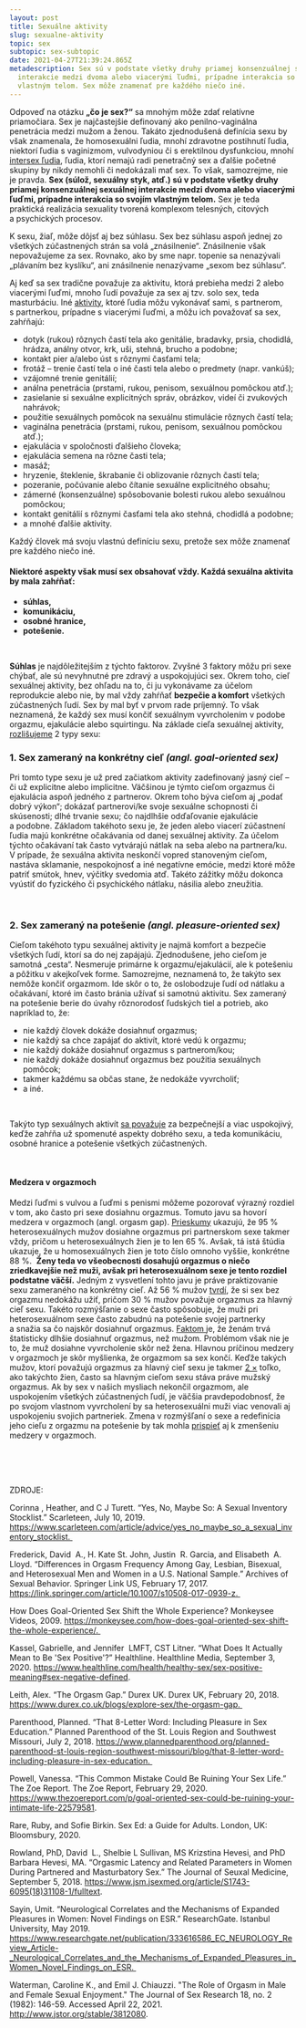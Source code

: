 ```yaml
---
layout: post
title: Sexuálne aktivity
slug: sexualne-aktivity
topic: sex
subtopic: sex-subtopic
date: 2021-04-27T21:39:24.865Z
metadescription: Sex sú v podstate všetky druhy priamej konsenzuálnej sexuálnej
  interakcie medzi dvoma alebo viacerými ľuďmi, prípadne interakcia so svojím
  vlastným telom. Sex môže znamenať pre každého niečo iné.
---
```

Odpoveď na otázku **„čo je sex?“** sa mnohým môže zdať relatívne priamočiara. Sex je najčastejšie definovaný ako penilno-vaginálna penetrácia medzi mužom a ženou. Takáto zjednodušená definícia sexu by však znamenala, že homosexuálni ľudia, mnohí zdravotne postihnutí ľudia, niektorí ľudia s vaginizmom, vulvodyniou či s erektilnou dysfunkciou, mnohí [intersex ľudia](/anatomia-intersex-ludi/), ľudia, ktorí nemajú radi penetračný sex a ďalšie početné skupiny by nikdy nemohli či nedokázali mať sex. To však, samozrejme, nie je pravda. **Sex (súlož, sexuálny styk, atď.) sú v podstate všetky druhy priamej konsenzuálnej sexuálnej interakcie medzi dvoma alebo viacerými ľuďmi, prípadne interakcia so svojím vlastným telom.** Sex je teda praktická realizácia sexuality tvorená komplexom telesných, citových a psychických procesov. 

<div class='f-sex box-post'>
K sexu, žiaľ, môže dôjsť aj bez súhlasu. Sex bez súhlasu aspoň jednej zo všetkých zúčastnených strán sa volá „znásilnenie“. Znásilnenie však nepovažujeme za sex. Rovnako, ako by sme napr. topenie sa nenazývali „plávaním bez kyslíku“, ani znásilnenie nenazývame „sexom bez súhlasu“.
</div>

Aj keď sa sex tradične považuje za aktivitu, ktorá prebieha medzi 2 alebo viacerými ľuďmi, mnoho ľudí považuje za sex aj tzv. solo sex, teda masturbáciu. Iné [aktivity](https://www.scarleteen.com/article/advice/yes_no_maybe_so_a_sexual_inventory_stocklist), ktoré ľudia môžu vykonávať sami, s partnerom, s partnerkou, prípadne s viacerými ľuďmi, a môžu ich považovať sa sex, zahŕňajú:

* dotyk (rukou) rôznych častí tela ako genitálie, bradavky, prsia, chodidlá, hrádza, análny otvor, krk, uši, stehná, brucho a podobne;
* kontakt pier a/alebo úst s rôznymi časťami tela;
* frotáž – trenie častí tela o iné časti tela alebo o predmety (napr. vankúš);
* vzájomné trenie genitálií;
* análna penetrácia (prstami, rukou, penisom, sexuálnou pomôckou atď.);
* zasielanie si sexuálne explicitných správ, obrázkov, videí či zvukových nahrávok;
* použitie sexuálnych pomôcok na sexuálnu stimulácie rôznych častí tela;
* vaginálna penetrácia (prstami, rukou, penisom, sexuálnou pomôckou atď.);
* ejakulácia v spoločnosti ďalšieho človeka;
* ejakulácia semena na rôzne časti tela;
* masáž;
* hryzenie, šteklenie, škrabanie či oblizovanie rôznych častí tela;
* pozeranie, počúvanie alebo čítanie sexuálne explicitného obsahu;
* zámerné (konsenzuálne) spôsobovanie bolesti rukou alebo sexuálnou pomôckou;
* kontakt genitálií s rôznymi časťami tela ako stehná, chodidlá a podobne;
* a mnohé ďalšie aktivity. 

<div class='f-sex box-post'>
Každý človek má svoju vlastnú definíciu sexu, pretože sex môže znamenať pre každého niečo iné.
</div>

#### Niektoré aspekty však musí sex obsahovať vždy. Každá sexuálna aktivita by mala zahŕňať:

* **súhlas,**
* **komunikáciu,**
* **osobné hranice,**
* **potešenie.**

<br>

**Súhlas** je najdôležitejším z týchto faktorov. Zvyšné 3 faktory môžu pri sexe chýbať, ale sú nevyhnutné pre zdravý a uspokojujúci sex. Okrem toho, cieľ sexuálnej aktivity, bez ohľadu na to, či ju vykonávame za účelom reprodukcie alebo nie, by mal vždy zahŕňať **bezpečie a komfort** všetkých zúčastnených ľudí. Sex by mal byť v prvom rade príjemný. To však neznamená, že každý sex musí končiť sexuálnym vyvrcholením v podobe orgazmu, ejakulácie alebo squirtingu. Na základe cieľa sexuálnej aktivity, [rozlišujeme](https://www.jstor.org/stable/3812080?seq=1) 2 typy sexu:

### **1. Sex zameraný na konkrétny cieľ** *(angl. goal-oriented sex)*

Pri tomto type sexu je už pred začiatkom aktivity zadefinovaný jasný cieľ – či už explicitne alebo implicitne. Väčšinou je týmto cieľom orgazmus či ejakulácia aspoň jedného z partnerov. Okrem toho býva cieľom aj „podať dobrý výkon“; dokázať partnerovi/ke svoje sexuálne schopnosti či skúsenosti; dlhé trvanie sexu; čo najdlhšie odďaľovanie ejakulácie a podobne. Základom takéhoto sexu je, že jeden alebo viacerí zúčastnení ľudia majú konkrétne očakávania od danej sexuálnej aktivity. Za účelom týchto očakávaní tak často vytvárajú nátlak na seba alebo na partnera/ku. V prípade, že sexuálna aktivita neskončí vopred stanoveným cieľom, nastáva sklamanie, nespokojnosť a iné negatívne emócie, medzi ktoré môže patriť smútok, hnev, výčitky svedomia atď. Takéto zážitky môžu dokonca vyústiť do fyzického či psychického nátlaku, násilia alebo zneužitia. 

<br>

### **2. Sex zameraný na potešenie** *(angl. pleasure-oriented sex)*

Cieľom takéhoto typu sexuálnej aktivity je najmä komfort a bezpečie všetkých ľudí, ktorí sa do nej zapájajú. Zjednodušene, jeho cieľom je samotná „cesta“. Nesmeruje primárne k orgazmu/ejakulácií, ale k potešeniu a pôžitku v akejkoľvek forme. Samozrejme, neznamená to, že takýto sex nemôže končiť orgazmom. Ide skôr o to, že oslobodzuje ľudí od nátlaku a očakávaní, ktoré im často bránia užívať si samotnú aktivitu. Sex zameraný na potešenie berie do úvahy rôznorodosť ľudských tiel a potrieb, ako napríklad to, že:

* nie každý človek dokáže dosiahnuť orgazmus;
* nie každý sa chce zapájať do aktivít, ktoré vedú k orgazmu;
* nie každý dokáže dosiahnuť orgazmus s partnerom/kou;
* nie každý dokáže dosiahnuť orgazmus bez použitia sexuálnych pomôcok;
* takmer každému sa občas stane, že nedokáže vyvrcholiť;
* a iné.

<br>

Takýto typ sexuálnych aktivít [sa považuje](https://monkeysee.com/how-does-goal-oriented-sex-shift-the-whole-experience/.) za bezpečnejší a viac uspokojivý, keďže zahŕňa už spomenuté aspekty dobrého sexu, a teda komunikáciu, osobné hranice a potešenie všetkých zúčastnených.  

<br>

#### Medzera v orgazmoch

Medzi ľuďmi s vulvou a ľuďmi s penismi môžeme pozorovať výrazný rozdiel v tom, ako často pri sexe dosiahnu orgazmus. Tomuto javu sa hovorí medzera v orgazmoch (angl. orgasm gap). [Prieskumy](https://link.springer.com/article/10.1007/s10508-017-0939-z) ukazujú, že 95 % heterosexuálnych mužov dosiahne orgazmus pri partnerskom sexe takmer vždy, pričom u heterosexuálnych žien je to len 65 %. Avšak, tá istá štúdia ukazuje, že u homosexuálnych žien je toto číslo omnoho vyššie, konkrétne 88 %.  **Ženy teda vo všeobecnosti dosahujú orgazmus o niečo zriedkavejšie než muži, avšak pri heterosexuálnom sexe je tento rozdiel podstatne väčší.** Jedným z vysvetlení tohto javu je práve praktizovanie sexu zameraného na konkrétny cieľ. Až 56 % mužov [tvrdí](https://www.durex.co.uk/blogs/explore-sex/the-orgasm-gap), že si sex bez orgazmu nedokážu užiť, pričom 30 % mužov považuje orgazmus za hlavný cieľ sexu. Takéto rozmýšľanie o sexe často spôsobuje, že muži pri heterosexuálnom sexe často zabudnú na potešenie svojej partnerky a snažia sa čo najskôr dosiahnuť orgazmus. [Faktom ](https://www.jsm.jsexmed.org/article/S1743-6095(18)31108-1/fulltext)je, že ženám trvá štatisticky dlhšie dosiahnuť orgazmus, než mužom. Problémom však nie je to, že muž dosiahne vyvrcholenie skôr než žena. Hlavnou príčinou medzery v orgazmoch je skôr myšlienka, že orgazmom sa sex končí. Keďže takých mužov, ktorí považujú orgazmus za hlavný cieľ sexu je takmer [2 ×](https://www.durex.co.uk/blogs/explore-sex/the-orgasm-gap) toľko, ako takýchto žien, často sa hlavným cieľom sexu stáva práve mužský orgazmus. Ak by sex v našich mysliach nekončil orgazmom, ale uspokojením všetkých zúčastnených ľudí, je väčšia pravdepodobnosť, že po svojom vlastnom vyvrcholení by sa heterosexuálni muži viac venovali aj uspokojeniu svojich partneriek. Zmena v rozmýšľaní o sexe a redefinícia jeho cieľu z orgazmu na potešenie by tak mohla [prispieť](https://www.thezoereport.com/p/goal-oriented-sex-could-be-ruining-your-intimate-life-22579581) aj k zmenšeniu medzery v orgazmoch.

<br>

<br>

<br>

<p class="important-text">ZDROJE:</p><!--StartFragment-->

Corinna , Heather, and C J Turett. “Yes, No, Maybe So: A Sexual Inventory Stocklist.” Scarleteen, July 10, 2019. https://www.scarleteen.com/article/advice/yes_no_maybe_so_a_sexual_inventory_stocklist. <br>

Frederick, David  A., H. Kate St. John, Justin  R. Garcia, and Elisabeth  A. Lloyd. “Differences in Orgasm Frequency Among Gay, Lesbian, Bisexual, and Heterosexual Men and Women in a U.S. National Sample.” Archives of Sexual Behavior. Springer Link US, February 17, 2017. https://link.springer.com/article/10.1007/s10508-017-0939-z. <br>

How Does Goal-Oriented Sex Shift the Whole Experience? Monkeysee Videos, 2009. https://monkeysee.com/how-does-goal-oriented-sex-shift-the-whole-experience/. <br>

Kassel, Gabrielle, and Jennifer  LMFT, CST Litner. “What Does It Actually Mean to Be 'Sex Positive'?” Healthline. Healthline Media, September 3, 2020. https://www.healthline.com/health/healthy-sex/sex-positive-meaning#sex-negative-defined. <br>

Leith, Alex. “The Orgasm Gap.” Durex UK. Durex UK, February 20, 2018. https://www.durex.co.uk/blogs/explore-sex/the-orgasm-gap. <br>

Parenthood, Planned. “That 8-Letter Word: Including Pleasure in Sex Education.” Planned Parenthood of the St. Louis Region and Southwest Missouri, July 2, 2018. https://www.plannedparenthood.org/planned-parenthood-st-louis-region-southwest-missouri/blog/that-8-letter-word-including-pleasure-in-sex-education. <br>

Powell, Vanessa. “This Common Mistake Could Be Ruining Your Sex Life.” The Zoe Report. The Zoe Report, February 29, 2020. https://www.thezoereport.com/p/goal-oriented-sex-could-be-ruining-your-intimate-life-22579581. <br>

Rare, Ruby, and Sofie Birkin. Sex Ed: a Guide for Adults. London, UK: Bloomsbury, 2020. <br>

Rowland, PhD, David  L., Shelbie L Sullivan, MS Krizstina Hevesi, and PhD Barbara Hevesi, MA. “Orgasmic Latency and Related Parameters in Women During Partnered and Masturbatory Sex.” The Journal of Seuxal Medicine, September 5, 2018. https://www.jsm.jsexmed.org/article/S1743-6095(18)31108-1/fulltext. <br>

Sayin, Umit. “Neurological Correlates and the Mechanisms of Expanded Pleasures in Women: Novel Findings on ESR.” ResearchGate. Istanbul University, May 2019. https://www.researchgate.net/publication/333616586_EC_NEUROLOGY_Review_Article-_Neurological_Correlates_and_the_Mechanisms_of_Expanded_Pleasures_in_Women_Novel_Findings_on_ESR. <br>

Waterman, Caroline K., and Emil J. Chiauzzi. "The Role of Orgasm in Male and Female Sexual Enjoyment." The Journal of Sex Research 18, no. 2 (1982): 146-59. Accessed April 22, 2021. http://www.jstor.org/stable/3812080.